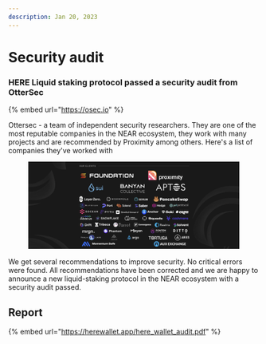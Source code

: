 ```yaml
---
description: Jan 20, 2023
---
```


# Security audit

### HERE Liquid staking protocol passed a security audit from OtterSec

{% embed url="https://osec.io" %}

Ottersec - a team of independent security researchers. They are one of the most reputable companies in the NEAR ecosystem, they work with many projects and are recommended by Proximity among others. Here's a list of companies they've worked with

<figure><img src="../../.gitbook/assets/image (1).png" alt=""><figcaption></figcaption></figure>

We get several recommendations to improve security. No critical errors were found. All recommendations have been corrected and we are happy to announce a new liquid-staking protocol in the NEAR ecosystem with a security audit passed.



## Report

{% embed url="https://herewallet.app/here_wallet_audit.pdf" %}
